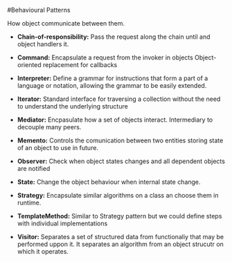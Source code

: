 #Behavioural Patterns

How object communicate between them.


* **Chain-of-responsibility:**
Pass the request along the chain until and object handlers it.

* **Command:**
Encapsulate a request from the invoker in objects
Object-oriented replacement for callbacks

* **Interpreter:**
Define a grammar for instructions that form a part of a language or notation, allowing the grammar to be easily extended.

* **Iterator:**
Standard interface for traversing a collection without the need to understand the underlying structure

* **Mediator:**
Encpasulate how a set of objects interact. Intermediary to decouple many peers.

* **Memento:**
Controls the comunication between two entities storing state of an object to use in future.

* **Observer:**
Check when object states changes and all dependent objects are notified

* **State:**
Change the object behaviour when internal state change.

* **Strategy:**
Encapsulate similar algorithms on a class an choose them in runtime.

* **TemplateMethod:**
Similar to Strategy pattern but we could define steps with individual implementations

* **Visitor:**
Separates a set of structured data from functionaliy that may be performed uppon it. It separates an algorithm from an object strucutr on which it operates.
